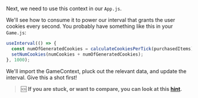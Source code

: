 Next, we need to use this context in our `App.js`.

We'll see how to consume it to power our interval that grants the user cookies every second. You probably have something like this in your `Game.js`:

```js
useInterval(() => {
  const numOfGeneratedCookies = calculateCookiesPerTick(purchasedItems);
  setNumCookies(numCookies + numOfGeneratedCookies);
}, 1000);
```

We'll import the GameContext, pluck out the relevant data, and update the interval. Give this a shot first!

> 🆘 **If you are stuck, or want to compare, you can look at this [hint](./_hints/hint-2.md).**
